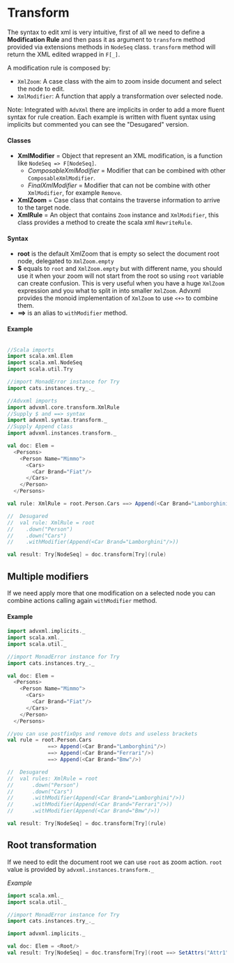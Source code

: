 # Transform
The syntax to edit xml is very intuitive, first of all we need to define a **Modification Rule**
and then pass it as argument to `transform` method provided via extensions methods in `NodeSeq` class.
`transform` method will return the XML edited wrapped in `F[_]`.

A modification rule is composed by:
- `XmlZoom`: A case class with the aim to zoom inside document and select the node to edit.
- `XmlModifier`: A function that apply a transformation over selected node.

Note: Integrated with `AdvXml` there are implicits in order to add a more fluent syntax for rule creation.
Each example is written with fluent syntax using implicits but commented you can see the "Desugared" version.

#### Classes
- **XmlModifier** = Object that represent an XML modification, is a function like `NodeSeq => F[NodeSeq]`.
    - *ComposableXmlModifier* = Modifier that can be combined with other `ComposableXmlModifier`.
    - *FinalXmlModifier* = Modifier that can not be combine with other `XmlModifier`, for example `Remove`.
- **XmlZoom** = Case class that contains the traverse information to arrive to the target node.
- **XmlRule** = An object that contains `Zoom` instance and `XmlModifier`, this class provides a method to create the
  scala xml `RewriteRule`.

#### Syntax
- **root** is the default XmlZoom that is empty so select the document root node, delegated to `XmlZoom.empty`
- **$** equals to `root` and `XmlZoom.empty` but with different name, you should use it when your zoom will not start from
  the root so using `root` variable can create confusion. This is very useful when you have a huge `XmlZoom` expression and
  you what to split in into smaller `XmlZoom`. Advxml provides the monoid implementation of `XmlZoom` to use `<+>` to combine them.
- **==>** is an alias to `withModifier` method.

#### Example
```scala

//Scala imports
import scala.xml.Elem
import scala.xml.NodeSeq
import scala.util.Try

//import MonadError instance for Try
import cats.instances.try_._

//Advxml imports
import advxml.core.transform.XmlRule
//Supply $ and ==> syntax
import advxml.syntax.transform._
//Supply Append class
import advxml.instances.transform._

val doc: Elem =
  <Persons>
    <Person Name="Mimmo">
      <Cars>
        <Car Brand="Fiat"/>
      </Cars>
    </Person>
  </Persons>

val rule: XmlRule = root.Person.Cars ==> Append(<Car Brand="Lamborghini"/>)

//  Desugared
//  val rule: XmlRule = root
//    .down("Person")
//    .down("Cars")
//    .withModifier(Append(<Car Brand="Lamborghini"/>))

val result: Try[NodeSeq] = doc.transform[Try](rule)
```

## Multiple modifiers
If we need apply more that one modification on
a selected node you can combine actions calling again `withModifier` method.

#### Example
```scala
import advxml.implicits._
import scala.xml._
import scala.util._

//import MonadError instance for Try
import cats.instances.try_._

val doc: Elem =
  <Persons>
    <Person Name="Mimmo">
      <Cars>
        <Car Brand="Fiat"/>
      </Cars>
    </Person>
  </Persons>

//you can use postfixOps and remove dots and useless brackets 
val rule = root.Person.Cars
             ==> Append(<Car Brand="Lamborghini"/>)
             ==> Append(<Car Brand="Ferrari"/>)
             ==> Append(<Car Brand="Bmw"/>)

//  Desugared
//  val rules: XmlRule = root
//      .down("Person")
//      .down("Cars")
//      .withModifier(Append(<Car Brand="Lamborghini"/>))
//      .withModifier(Append(<Car Brand="Ferrari"/>))
//      .withModifier(Append(<Car Brand="Bmw"/>))

val result: Try[NodeSeq] = doc.transform[Try](rule)  
```

## Root transformation
If we need to edit the document root we can use `root` as zoom action.
`root` value is provided by `advxml.instances.transform._`

*Example*
```scala
import scala.xml._
import scala.util._

//import MonadError instance for Try
import cats.instances.try_._

import advxml.implicits._

val doc: Elem = <Root/>
val result: Try[NodeSeq] = doc.transform[Try](root ==> SetAttrs("Attr1" := "TEST"))
```